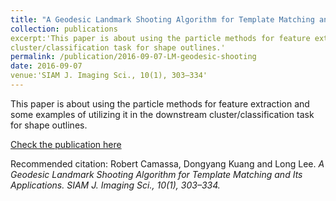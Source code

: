 ```yaml
---
title: "A Geodesic Landmark Shooting Algorithm for Template Matching and Its Applications"
collection: publications
excerpt:'This paper is about using the particle methods for feature extraction and some examples of utilizing it in the downstream
cluster/classification task for shape outlines.'
permalink: /publication/2016-09-07-LM-geodesic-shooting
date: 2016-09-07
venue:'SIAM J. Imaging Sci., 10(1), 303–334'
---
```

This paper is about using the particle methods for feature extraction and some examples of utilizing it in the downstream
cluster/classification task for shape outlines.

[Check the publication here](http://epubs.siam.org/doi/abs/10.1137/15M104373X?journalCode=sjisbi)

Recommended citation: Robert Camassa, Dongyang Kuang and Long Lee. <i>A Geodesic Landmark Shooting Algorithm for Template Matching and Its Applications. SIAM J. Imaging Sci., 10(1), 303–334.</i> 

